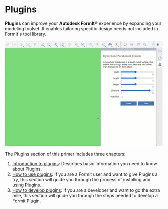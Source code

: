 # Plugins

**Plugins** can improve your **Autodesk FormIt®** experience by expanding your modeling toolset. It enables tailoring specific design needs not included in FormIt's tool library. 

![](../.gitbook/assets/gg1.gif)

The Plugins section of this primer includes three chapters:

1. [Introduction to plugins](introduction.md): Describes basic information you need to know about Plugins.
2. [How to use plugins](how-to-use-plug-ins/): If you are a Formit user and want to give Plugins a try, this section will guide you through the process of installing and using Plugins.
3. [How to develop plugins](how-to-use-plug-ins/): If you are a developer and want to go the extra mile, this section will guide you through the steps needed to develop a Formit Plugin.



